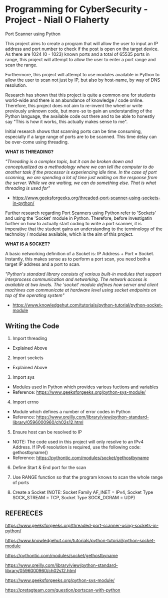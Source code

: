 # Programming for CyberSecurity - Project - Niall O Flaherty 
Port Scanner using Python

This project aims to create a program that will allow the user to input an IP address and port number to check if the post is open on the target device. As there are 1024 (0 - 1023) known ports and a total of 65535 ports in range, this project will attempt to allow the user to enter a port range and scan the range.

Furthermore, this project will attempt to use modules available in Python to allow the user to scan not just by IP, but also by host-name, by way of DNS resolution.

Research has shown that this project is quite a common one for students world-wide and there is an abundance of knowledge / code online. Therefore, this project does not aim to re-invent the wheel or write previously unknown code, but more-so to gain an understanding of the Python language, the available code out there and to be able to honestly say "This is how it works, this actually makes sense to me".

Initial research shows that scanning ports can be time consuming, especially if a large range of ports are to be scanned. This time delay can be over-come using threading.


**WHAT IS THREADING?**

*"Threading is a complex topic, but it can be broken down and conceptualized as a methodology where we can tell the computer to do another task if the processor is experiencing idle time. In the case of port scanning, we are spending a lot of time just waiting on the response from the server. While we are waiting, we can do something else. That is what threading is used for"*
- https://www.geeksforgeeks.org/threaded-port-scanner-using-sockets-in-python/


Further research regarding Port Scanners using Python refer to 'Sockets' and using the 'Socket' module in Python. Therefore, before investigatin further on how to actually start coding to write a port scanner, it is imperative that the student gains an understanding to the terminology of the technoloy / modules available, which is the aim of this project.


**WHAT IS A SOCKET?**

A basic networking definition of a Socket is: IP Address + Port = Socket. Instantly, this makes sense as to perform a port scan, you need both a target IP address and a port to scan.

*"Python's standard library consists of various built-in modules that support interprocess communication and networking. The network access is available at two levels. The 'socket' module defines how server and client machines can communicate at hardware level using socket endpoints on top of the operating system"*
- https://www.knowledgehut.com/tutorials/python-tutorial/python-socket-module


## Writing the Code ##
1) Import threading
- Explained Above

2) Import sockets
- Explained Above

3) Import sys
- Modules used in Python which provides various fuctions and variables
- Reference: https://www.geeksforgeeks.org/python-sys-module/

4) Import errno
- Module which defines a number of error codes in Python
- Reference: https://www.oreilly.com/library/view/python-standard-library/0596000960/ch02s12.html

5) Ensure host can be resolved to IP
- NOTE: The code used in this project will only resolve to an IPv4 Address. If IPv6 resolution is required, use the following code: gethostbyname()
- Reference: https://pythontic.com/modules/socket/gethostbyname

6) Define Start & End port for the scan

7) Use RANGE function so that the program knows to scan the whole range of ports

8) Create a Socket (NOTE: Socket Family AF_INET = IPv4, Socket Type SOCK_STREAM = TCP, Socket Type SOCK_DGRAM = UDP)


## REFERECES

https://www.geeksforgeeks.org/threaded-port-scanner-using-sockets-in-python/

https://www.knowledgehut.com/tutorials/python-tutorial/python-socket-module

https://pythontic.com/modules/socket/gethostbyname

https://www.oreilly.com/library/view/python-standard-library/0596000960/ch02s12.html

https://www.geeksforgeeks.org/python-sys-module/

https://pretagteam.com/question/portscan-with-python
